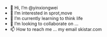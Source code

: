 - 👋 Hi, I’m @yinxiongwei
- 👀 I’m interested in sprot,move
- 🌱 I’m currently learning to think life
- 💞️ I’m looking to collaborate on ...
- 📫 How to reach me ... my email skistar.com

<!---
yinxiongwei/yinxiongwei is a ✨ special ✨ repository because its `README.md` (this file) appears on your GitHub profile.
You can click the Preview link to take a look at your changes.
--->
